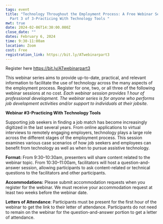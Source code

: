 ```yaml
---
tags: event
title: "Technology Throughout the Employment Process: A Free Webinar Series-
  Part 3 of 3-Practicing With Technology Tools "
mwt: true
date: 2024-02-06T14:30:00.000Z
close_date: ""
dates: February 6, 2024
time: 9:30-11:00am
location: Zoom
cost: Free
registration_link: https://bit.ly/ATwebinarpart3
---
```

Register here <https://bit.ly/ATwebinarpart3>

This webinar series aims to provide up-to-date, practical, and relevant information to facilitate the use of technology across the many aspects of the employment process. Register for one, two, or all three of the following webinar sessions at no cost. *Each webinar session provides 1 hour of professional development. The webinar series is for anyone who performs job development activities and/or support to individuals at their jobsite.*

**Webinar #3-Practicing With Technology Tools** 

Supporting job seekers in finding a job match has become increasingly digitized in the last several years. From online applications to virtual interviews to remotely engaging employers, technology plays a large role across the different stages of the employment process. This session examines various case scenarios of how job seekers and employees can benefit from technology as well as when to pursue assistive technology.

**Format:**   From 9:30–10:30am, presenters will share content related to the webinar topic. From 10:30–11:00am, facilitators will host a question-and-answer session, allowing participants to ask content-related or technical questions to the facilitators and other participants.

**Accommodations:**  Please submit accommodation requests when you register for the webinar. We must receive your accommodation request at least two weeks before the webinar date.

**Letters of Attendance**:  Participants must be present for the first hour of the webinar to get the link to their letter of attendance. Participants do not need to remain on the webinar for the question-and-answer portion to get a letter of attendance.